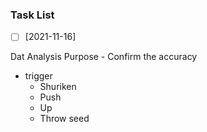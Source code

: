 ### Task List

- [ ] [2021-11-16]

Dat Analysis Purpose - Confirm the accuracy

- trigger
  - Shuriken
  - Push
  - Up
  - Throw seed



